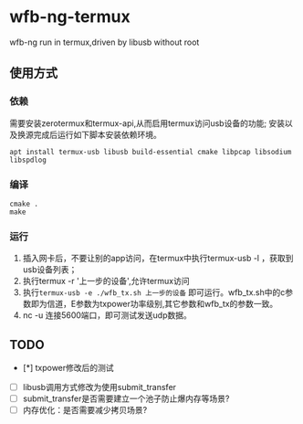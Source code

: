 # wfb-ng-termux
wfb-ng run in termux,driven by libusb without root 

## 使用方式
### 依赖
需要安装zerotermux和termux-api,从而启用termux访问usb设备的功能;
安装以及换源完成后运行如下脚本安装依赖环境。
```
apt install termux-usb libusb build-essential cmake libpcap libsodium libspdlog
```

### 编译
```
cmake .
make
```

### 运行
1. 插入网卡后，不要让别的app访问，在termux中执行termux-usb -l ，获取到usb设备列表；
2. 执行termux -r '上一步的设备',允许termux访问
3. 执行`termux-usb -e ./wfb_tx.sh 上一步的设备` 即可运行。wfb_tx.sh中的c参数即为信道，E参数为txpower功率级别,其它参数和wfb_tx的参数一致。
4. nc -u 连接5600端口，即可测试发送udp数据。

## TODO
- [*] txpower修改后的测试 
- [ ] libusb调用方式修改为使用submit_transfer
- [ ] submit_transfer是否需要建立一个池子防止爆内存等场景?
- [ ] 内存优化：是否需要减少拷贝场景?
